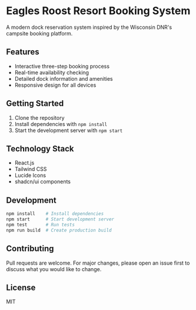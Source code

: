 # Eagles Roost Resort Booking System

A modern dock reservation system inspired by the Wisconsin DNR's campsite booking platform.

## Features

- Interactive three-step booking process
- Real-time availability checking
- Detailed dock information and amenities
- Responsive design for all devices

## Getting Started

1. Clone the repository
2. Install dependencies with `npm install`
3. Start the development server with `npm start`

## Technology Stack

- React.js
- Tailwind CSS
- Lucide Icons
- shadcn/ui components

## Development

```bash
npm install    # Install dependencies
npm start      # Start development server
npm test       # Run tests
npm run build  # Create production build
```

## Contributing

Pull requests are welcome. For major changes, please open an issue first to discuss what you would like to change.

## License

MIT
